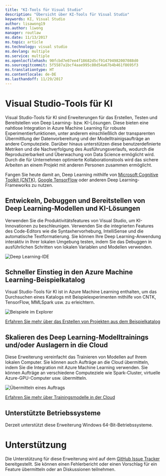 ```yaml
---
title: "KI-Tools für Visual Studio"
description: "Übersicht über KI-Tools für Visual Studio"
keywords: KI, Visual Studio
author: lisawong19
ms.author: liwong
manager: routlaw
ms.date: 11/13/2017
ms.topic: article
ms.technology: visual studio
ms.devlang: multiple
ms.service: multiple
ms.openlocfilehash: 90fcbd7e07ee4f18682d5cf914794982007088d0
ms.sourcegitcommit: 5f5587a1bcf4aae995c80d54a67b4b461f8695f3
ms.translationtype: HT
ms.contentlocale: de-DE
ms.lasthandoff: 11/29/2017
---
```

# <a name="visual-studio-tools-for-ai"></a>Visual Studio-Tools für KI

Visual Studio-Tools für KI sind Erweiterungen für das Erstellen, Testen und Bereitstellen von Deep Learning- bzw. KI-Lösungen. Diese bieten eine nahtlose Integration in Azure Machine Learning für robuste Experimentierfunktionen, unter anderem einschließlich der transparenten Übermittlung der Datenvorbereitung und der Modelltrainigsaufträge an andere Computeziele. Darüber hinaus unterstützen diese benutzerdefinierte Metriken und die Nachverfolgung des Ausführungsverlaufs, wodurch die Reproduzierbarkeit und Überwachung von Data Science ermöglicht wird. Durch die für Unternehmen optimierte Kollaborationstools wird das sichere Arbeiten an einem Projekt mit anderen Personen zusammen ermöglicht.

Fangen Sie heute damit an, Deep Learning mithilfe von [Microsoft Cognitive Toolkit (CNTK)](http://www.microsoft.com/en-us/cognitive-toolkit), [Google TensorFlow](https://www.tensorflow.org) oder anderen Deep Learning-Frameworks zu nutzen.  
 
## <a name="develop-debug-and-deploy-deep-learning-models-and-ai-solutions"></a>Entwickeln, Debuggen und Bereitstellen von Deep Learning-Modellen und KI-Lösungen  
Verwenden Sie die Produktivitätsfeatures von Visual Studio, um KI-Innovationen zu beschleunigen. Verwenden Sie die integrierten Features des Code-Editors wie die Syntaxhervorhebung, IntelliSense und die automatische Textformatierung. Sie können Ihre Deep Learning-Anwendung interaktiv in Ihrer lokalen Umgebung testen, indem Sie das Debuggen in ausführlichen Schritten von lokalen Variablen und Modellen verwenden. 

![Deep Learning-IDE](media\about\ide.png)

## <a name="get-started-quickly-with-the-azure-machine-learning-sample-gallery"></a>Schneller Einstieg in den Azure Machine Learning-Beispielkatalog  
Visual Studio-Tools für KI ist in Azure Machine Learning enthalten, um das Durchsuchen eines Katalogs mit Beispielexperimenten mithilfe von CNTK, TensorFlow, MMLSpark usw. zu erleichtern. 

![Beispiele im Explorer](media\about\gallery.png)

[Erfahren Sie mehr über das Erstellen von Projekten aus dem Beispielkatalog](create-project-gallery.md)

## <a name="scale-out-deep-learning-model-training-andor-inferencing-to-the-cloud"></a>Skalieren des Deep Learning-Modelltrainings und/oder Auslagern in die Cloud
Diese Erweiterung vereinfacht das Trainieren von Modellen auf Ihrem lokalen Computer. Sie können auch Aufträge an die Cloud übermitteln, indem Sie die Integration mit Azure Machine Learning verwenden. Sie können Aufträge an verschiedene Computeziele wie Spark-Cluster, virtuelle Azure-GPU-Computer usw. übermitteln.  
 
![Übermitteln eines Auftrags](media\about\submitjobs.png)

[Erfahren Sie mehr über Trainingsmodelle in der Cloud](tensorflow-vm.md) 

## <a name="supported-operating-systems"></a>Unterstützte Betriebssysteme
Derzeit unterstützt diese Erweiterung Windows 64-Bit-Betriebssysteme.

# <a name="support"></a>Unterstützung
Die Unterstützung für diese Erweiterung wird auf dem [GitHub Issue Tracker](http://github.com/Microsoft/vs-tools-for-ai/issues) bereitgestellt. Sie können einen Fehlerbericht oder einen Vorschlag für ein Feature übermitteln oder an Diskussionen teilnehmen.
